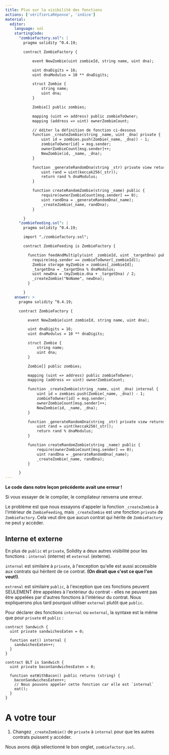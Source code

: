 ```yaml
---
title: Plus sur la visibilité des fonctions
actions: ['vérifierLaRéponse', 'indice']
material:
  editor:
    language: sol
    startingCode:
      "zombiefactory.sol": |
        pragma solidity ^0.4.19;

        contract ZombieFactory {

            event NewZombie(uint zombieId, string name, uint dna);

            uint dnaDigits = 16;
            uint dnaModulus = 10 ** dnaDigits;

            struct Zombie {
                string name;
                uint dna;
            }

            Zombie[] public zombies;

            mapping (uint => address) public zombieToOwner;
            mapping (address => uint) ownerZombieCount;

            // éditer la définition de fonction ci-dessous
            function _createZombie(string _name, uint _dna) private {
                uint id = zombies.push(Zombie(_name, _dna)) - 1;
                zombieToOwner[id] = msg.sender;
                ownerZombieCount[msg.sender]++;
                NewZombie(id, _name, _dna);
            }

            function _generateRandomDna(string _str) private view returns (uint) {
                uint rand = uint(keccak256(_str));
                return rand % dnaModulus;
            }

            function createRandomZombie(string _name) public {
                require(ownerZombieCount[msg.sender] == 0);
                uint randDna = _generateRandomDna(_name);
                _createZombie(_name, randDna);
            }

        }
      "zombiefeeding.sol": |
        pragma solidity ^0.4.19;

        import "./zombiefactory.sol";

        contract ZombieFeeding is ZombieFactory {

          function feedAndMultiply(uint _zombieId, uint _targetDna) public {
            require(msg.sender == zombieToOwner[_zombieId]);
            Zombie storage myZombie = zombies[_zombieId];
            _targetDna = _targetDna % dnaModulus;
            uint newDna = (myZombie.dna + _targetDna) / 2;
            _createZombie("NoName", newDna);
          }

        }
    answer: >
      pragma solidity ^0.4.19;

      contract ZombieFactory {

          event NewZombie(uint zombieId, string name, uint dna);

          uint dnaDigits = 16;
          uint dnaModulus = 10 ** dnaDigits;

          struct Zombie {
              string name;
              uint dna;
          }

          Zombie[] public zombies;

          mapping (uint => address) public zombieToOwner;
          mapping (address => uint) ownerZombieCount;

          function _createZombie(string _name, uint _dna) internal {
              uint id = zombies.push(Zombie(_name, _dna)) - 1;
              zombieToOwner[id] = msg.sender;
              ownerZombieCount[msg.sender]++;
              NewZombie(id, _name, _dna);
          }

          function _generateRandomDna(string _str) private view returns (uint) {
              uint rand = uint(keccak256(_str));
              return rand % dnaModulus;
          }

          function createRandomZombie(string _name) public {
              require(ownerZombieCount[msg.sender] == 0);
              uint randDna = _generateRandomDna(_name);
              _createZombie(_name, randDna);
          }

      }
---
```


**Le code dans notre leçon précédente avait une erreur !**

Si vous essayer de le compiler, le compilateur renverra une erreur.

Le problème est que nous essayons d'appeler la fonction `_createZombie` à l'intérieur de `ZombieFeeding`, mais `_createZombie` est une fonction `private` de `ZombieFactory`. Cela veut dire que aucun contrat qui hérite de `ZombieFactory` ne peut y accéder.

## Interne et externe

En plus de `public` et `private`, Solidity a deux autres visibilité pour les fonctions : `internal` (interne) et `external` (externe).

`internal` est similaire à `private`, à l'exception qu'elle est aussi accessible aux contrats qui héritent de ce contrat. **(On dirait que c'est ce que l'on veut!)**.

`extrenal` est similaire `public`, à l'exception que ces fonctions peuvent SEULEMENT être appelées à l'extérieur du contrat - elles ne peuvent pas être appelées par d'autres fonctions à l'intérieur du contrat. Nous expliquerons plus tard pourquoi utiliser `external` plutôt que `public`.

Pour déclarer des fonctions `internal` ou `external`, la syntaxe est la même que pour `private` et `public` :

```
contract Sandwich {
  uint private sandwichesEaten = 0;

  function eat() internal {
    sandwichesEaten++;
  }
}

contract BLT is Sandwich {
  uint private baconSandwichesEaten = 0;

  function eatWithBacon() public returns (string) {
    baconSandwichesEaten++;
    // Nous pouvons appeler cette fonction car elle est `internal`
    eat();
  }
}
```

# A votre tour

1. Changez `_createZombie()` de `private` à `internal` pour que les autres contrats puissent y accéder.

  Nous avons déjà sélectionné le bon onglet, `zombiefactory.sol`.
